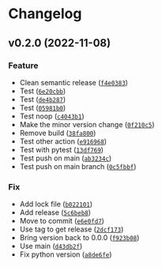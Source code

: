 # Changelog

<!--next-version-placeholder-->

## v0.2.0 (2022-11-08)
### Feature
* Clean semantic release ([`f4e0383`](https://github.com/PetitLepton/templated-sql-query-dataset/commit/f4e0383c3151bedfae47e99d17b07a1715175589))
* Test ([`6e20cbb`](https://github.com/PetitLepton/templated-sql-query-dataset/commit/6e20cbb1fbade8dbe23a9f3d62f80e6895f21365))
* Test ([`de4b287`](https://github.com/PetitLepton/templated-sql-query-dataset/commit/de4b2873ba165223358cdb7f45cba7e06ab39135))
* Test ([`05981b0`](https://github.com/PetitLepton/templated-sql-query-dataset/commit/05981b0fda58c4203c082e49705af7b57e66fa71))
* Test noop ([`c4043b1`](https://github.com/PetitLepton/templated-sql-query-dataset/commit/c4043b1f3856b84d150dbac2413f38828f14f8f9))
* Make the minor version change ([`0f210c5`](https://github.com/PetitLepton/templated-sql-query-dataset/commit/0f210c5245421f9425bc6787f9c254749959fe7e))
* Remove build ([`38fa800`](https://github.com/PetitLepton/templated-sql-query-dataset/commit/38fa8008569d90d146c5daf7d44d71c35fe20eb3))
* Test other action ([`e916968`](https://github.com/PetitLepton/templated-sql-query-dataset/commit/e9169686b330a4a899b5aef02d83199edc997901))
* Test with pytest ([`13df769`](https://github.com/PetitLepton/templated-sql-query-dataset/commit/13df769cc3322be50431b5ca6e4d01787f9eee8a))
* Test push on main ([`ab3234c`](https://github.com/PetitLepton/templated-sql-query-dataset/commit/ab3234cd8018e4614dededd62d87c43ceca0d572))
* Test push on main branch ([`0c5fbbf`](https://github.com/PetitLepton/templated-sql-query-dataset/commit/0c5fbbf88c4721c5fae93458885227532a57cff9))

### Fix
* Add lock file ([`b022101`](https://github.com/PetitLepton/templated-sql-query-dataset/commit/b0221011601808af1e0f02249cd2bc9567cd57f2))
* Add release ([`5c6beb8`](https://github.com/PetitLepton/templated-sql-query-dataset/commit/5c6beb8caef2c00f50e8c6a1710b9aed8146b80f))
* Move to commit ([`e6e0fd7`](https://github.com/PetitLepton/templated-sql-query-dataset/commit/e6e0fd77975555880393158ec7c53f878b0a4f34))
* Use tag to get release ([`2dcf173`](https://github.com/PetitLepton/templated-sql-query-dataset/commit/2dcf1739055faabdd1ab81b86c6ba21f273e469a))
* Bring version back to 0.0.0 ([`f923b08`](https://github.com/PetitLepton/templated-sql-query-dataset/commit/f923b080820edfeabb6ee6d2727a186257a9c078))
* Use main ([`d43db2f`](https://github.com/PetitLepton/templated-sql-query-dataset/commit/d43db2f158a7bbcf5c5e42ed6378d14f1562f240))
* Fix python version ([`a8de6fe`](https://github.com/PetitLepton/templated-sql-query-dataset/commit/a8de6fee28b656d4db6d9d0fef29344f765c3c30))
